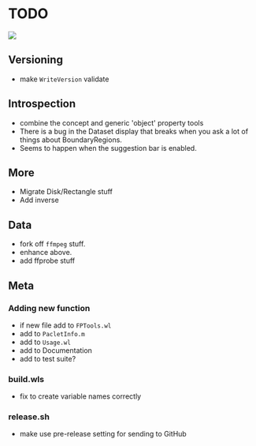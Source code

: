 # TODO

![](icon.png)

## Versioning
- make `WriteVersion` validate

## Introspection
- combine the concept and generic 'object' property tools
- There is a bug in the Dataset display that breaks when you ask a lot of things about BoundaryRegions.
- Seems to happen when the suggestion bar is enabled.

## More
- Migrate Disk/Rectangle stuff 
- Add inverse

## Data
- fork off `ffmpeg` stuff.
- enhance above.
- add ffprobe stuff

## Meta

### Adding new function
- if new file add to `FPTools.wl`
- add to `PacletInfo.m`
- add to `Usage.wl`
- add to Documentation
- add to test suite?

### build.wls
- fix to create variable names correctly

### release.sh
- make use pre-release setting for sending to GitHub
